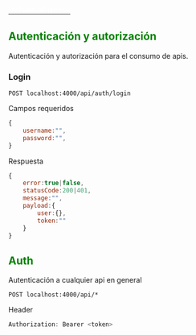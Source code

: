 [<span style="color:white; font-size:18px">Volver al inicio</span>](../readme.md)

## <span style="color:green">Autenticación y autorización</span>

Autenticación y autorización para el consumo de apis.

### Login

```
POST localhost:4000/api/auth/login
```

Campos requeridos

```js
{
	username:"",
	password:"",
}
```

Respuesta

```js
{
	error:true|false,
	statusCode:200|401,
	message:"",
	payload:{
		user:{},
		token:""
	}
}
```

## <span style="color:green">Auth</span>

Autenticación a cualquier api en general

```
POST localhost:4000/api/*
```

Header

```js
Authorization: Bearer <token>
```
